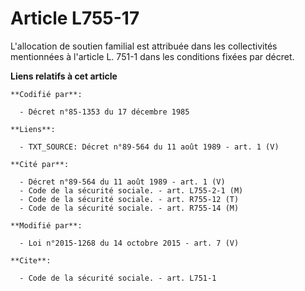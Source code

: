 # Article L755-17

L'allocation de soutien familial est attribuée dans les collectivités mentionnées à l'article L. 751-1 dans les conditions
fixées par décret.

**Liens relatifs à cet article**

	**Codifié par**:

	  - Décret n°85-1353 du 17 décembre 1985

	**Liens**:

	  - TXT_SOURCE: Décret n°89-564 du 11 août 1989 - art. 1 (V)

	**Cité par**:

	  - Décret n°89-564 du 11 août 1989 - art. 1 (V)
	  - Code de la sécurité sociale. - art. L755-2-1 (M)
	  - Code de la sécurité sociale. - art. R755-12 (T)
	  - Code de la sécurité sociale. - art. R755-14 (M)

	**Modifié par**:

	  - Loi n°2015-1268 du 14 octobre 2015 - art. 7 (V)

	**Cite**:

	  - Code de la sécurité sociale. - art. L751-1
